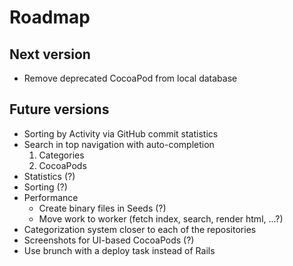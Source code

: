 # Roadmap

## Next version

* Remove deprecated CocoaPod from local database

## Future versions

* Sorting by Activity via GitHub commit statistics
* Search in top navigation with auto-completion
  1. Categories
  2. CocoaPods
* Statistics (?)
* Sorting (?)
* Performance
  * Create binary files in Seeds (?)
  * Move work to worker (fetch index, search, render html, ...?)
* Categorization system closer to each of the repositories
* Screenshots for UI-based CocoaPods (?)
* Use brunch with a deploy task instead of Rails
